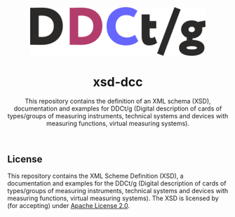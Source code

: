 <div align="center">
<a href="https://.." traget="_blank"><img src="logo.png" alt="DDCt/g logo" width="400"/></a>
  <br />
  <h1>xsd-dcc</h1>
<p>This repository contains the definition of an XML schema (XSD), documentation and examples for DDCt/g (Digital description of cards of types/groups of measuring instruments, technical systems and devices with measuring functions, virtual measuring systems).</p>
</div>
<br />

## License

This repository contains the XML Scheme Definition (XSD), a documentation and examples for the DDCt/g (Digital description of cards of types/groups of measuring instruments, technical systems and devices with measuring functions, virtual measuring systems). The XSD is licensed by (for accepting) under [Apache License 2.0](/LICENSE).

